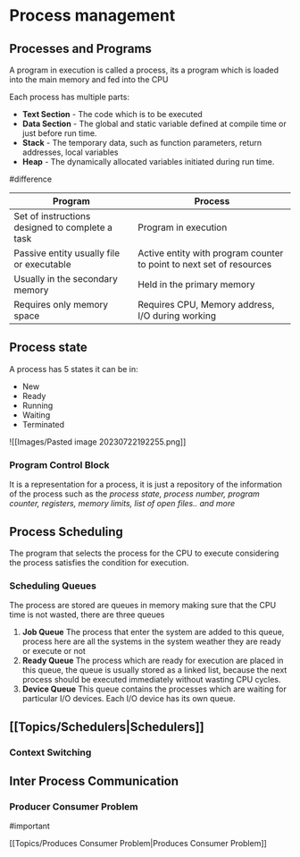 # Process management
## Processes and Programs
A program in execution is called a process, its a program which is loaded into the main memory and fed into the CPU 

Each process has multiple parts:
- **Text Section** - The code which is to be executed
- **Data Section** - The global and static variable defined at compile time or just before run time.
- **Stack** - The temporary data, such as function parameters, return addresses, local variables
- **Heap** - The dynamically allocated variables initiated during run time.

#difference

| Program                                         | Process                                                              |
| ----------------------------------------------- | -------------------------------------------------------------------- |
| Set of instructions designed to complete a task | Program in execution                                                 |
| Passive entity usually file or executable       | Active entity with program counter to point to next set of resources |
| Usually in the secondary memory                 | Held in the primary memory                                           |
| Requires only memory space                      | Requires CPU, Memory address, I/O during working                                                                     |

## Process state
A process has 5 states it can be in:
- New
- Ready
- Running
- Waiting
- Terminated

![[Images/Pasted image 20230722192255.png]]

### Program Control Block
It is a representation for a process, it is just a repository of the information of the process such as the *process state, process number, program counter, registers, memory limits, list of open files.. and more* 

## Process Scheduling 
The program that selects the process for the CPU to execute considering the process satisfies the condition for execution. 

### Scheduling Queues
The process are stored are queues in memory making sure that the CPU time is not wasted, there are three queues 
1) **Job Queue**
	The process that enter the system are added to this queue, process here are all the systems in the system weather they are ready or execute or not
2) **Ready Queue** 
	The process which are ready for execution are placed in this queue, the queue is usually stored as a linked list, because the next process should be executed immediately without wasting CPU cycles.
3) **Device Queue**
	 This queue contains the processes which are waiting for particular I/O devices. Each I/O device has its own queue.

## [[Topics/Schedulers|Schedulers]]


### Context Switching

## Inter Process Communication

### Producer Consumer Problem
#important 



[[Topics/Produces Consumer Problem|Produces Consumer Problem]]